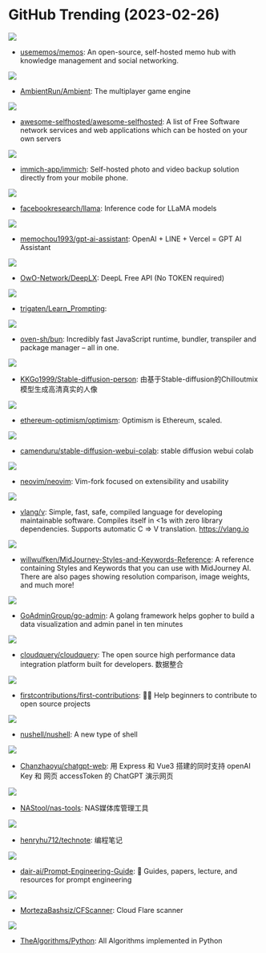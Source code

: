 # GitHub Trending (2023-02-26)

![](https://img.shields.io/badge/TypeScript-New%20193-green?style=flat-square&logo=appveyor)
- [usememos/memos](https://github.com/usememos/memos): An open-source, self-hosted memo hub with knowledge management and social networking.

![](https://img.shields.io/badge/Rust-New%20401-green?style=flat-square&logo=appveyor)
- [AmbientRun/Ambient](https://github.com/AmbientRun/Ambient): The multiplayer game engine

![](https://img.shields.io/badge/Makefile-New%20147-green?style=flat-square&logo=appveyor)
- [awesome-selfhosted/awesome-selfhosted](https://github.com/awesome-selfhosted/awesome-selfhosted): A list of Free Software network services and web applications which can be hosted on your own servers

![](https://img.shields.io/badge/Dart-New%20228-green?style=flat-square&logo=appveyor)
- [immich-app/immich](https://github.com/immich-app/immich): Self-hosted photo and video backup solution directly from your mobile phone.

![](https://img.shields.io/badge/Python-New%201-green?style=flat-square&logo=appveyor)
- [facebookresearch/llama](https://github.com/facebookresearch/llama): Inference code for LLaMA models

![](https://img.shields.io/badge/JavaScript-New%20287-green?style=flat-square&logo=appveyor)
- [memochou1993/gpt-ai-assistant](https://github.com/memochou1993/gpt-ai-assistant): OpenAI + LINE + Vercel = GPT AI Assistant

![](https://img.shields.io/badge/Go-New%20131-green?style=flat-square&logo=appveyor)
- [OwO-Network/DeepLX](https://github.com/OwO-Network/DeepLX): DeepL Free API (No TOKEN required)

![](https://img.shields.io/badge/TeX-New%2073-green?style=flat-square&logo=appveyor)
- [trigaten/Learn_Prompting](https://github.com/trigaten/Learn_Prompting): 

![](https://img.shields.io/badge/Zig-New%2056-green?style=flat-square&logo=appveyor)
- [oven-sh/bun](https://github.com/oven-sh/bun): Incredibly fast JavaScript runtime, bundler, transpiler and package manager – all in one.

![](https://img.shields.io/badge/none-New%2013-green?style=flat-square&logo=appveyor)
- [KKGo1999/Stable-diffusion-person](https://github.com/KKGo1999/Stable-diffusion-person): 由基于Stable-diffusion的Chilloutmix模型生成高清真实的人像

![](https://img.shields.io/badge/Go-New%2013-green?style=flat-square&logo=appveyor)
- [ethereum-optimism/optimism](https://github.com/ethereum-optimism/optimism): Optimism is Ethereum, scaled.

![](https://img.shields.io/badge/Jupyter%20Notebook-New%2083-green?style=flat-square&logo=appveyor)
- [camenduru/stable-diffusion-webui-colab](https://github.com/camenduru/stable-diffusion-webui-colab): stable diffusion webui colab

![](https://img.shields.io/badge/Vim%20Script-New%2041-green?style=flat-square&logo=appveyor)
- [neovim/neovim](https://github.com/neovim/neovim): Vim-fork focused on extensibility and usability

![](https://img.shields.io/badge/V-New%2066-green?style=flat-square&logo=appveyor)
- [vlang/v](https://github.com/vlang/v): Simple, fast, safe, compiled language for developing maintainable software. Compiles itself in <1s with zero library dependencies. Supports automatic C => V translation. https://vlang.io

![](https://img.shields.io/badge/none-New%2030-green?style=flat-square&logo=appveyor)
- [willwulfken/MidJourney-Styles-and-Keywords-Reference](https://github.com/willwulfken/MidJourney-Styles-and-Keywords-Reference): A reference containing Styles and Keywords that you can use with MidJourney AI. There are also pages showing resolution comparison, image weights, and much more!

![](https://img.shields.io/badge/Go-New%204-green?style=flat-square&logo=appveyor)
- [GoAdminGroup/go-admin](https://github.com/GoAdminGroup/go-admin): A golang framework helps gopher to build a data visualization and admin panel in ten minutes

![](https://img.shields.io/badge/Go-New%2065-green?style=flat-square&logo=appveyor)
- [cloudquery/cloudquery](https://github.com/cloudquery/cloudquery): The open source high performance data integration platform built for developers. 数据整合

![](https://img.shields.io/badge/none-New%2027-green?style=flat-square&logo=appveyor)
- [firstcontributions/first-contributions](https://github.com/firstcontributions/first-contributions): 🚀✨ Help beginners to contribute to open source projects

![](https://img.shields.io/badge/Rust-New%2070-green?style=flat-square&logo=appveyor)
- [nushell/nushell](https://github.com/nushell/nushell): A new type of shell

![](https://img.shields.io/badge/Vue-New%20113-green?style=flat-square&logo=appveyor)
- [Chanzhaoyu/chatgpt-web](https://github.com/Chanzhaoyu/chatgpt-web): 用 Express 和 Vue3 搭建的同时支持 openAI Key 和 网页 accessToken 的 ChatGPT 演示网页

![](https://img.shields.io/badge/none-New%2049-green?style=flat-square&logo=appveyor)
- [NAStool/nas-tools](https://github.com/NAStool/nas-tools): NAS媒体库管理工具

![](https://img.shields.io/badge/HTML-New%2032-green?style=flat-square&logo=appveyor)
- [henryhu712/technote](https://github.com/henryhu712/technote): 编程笔记

![](https://img.shields.io/badge/Jupyter%20Notebook-New%20574-green?style=flat-square&logo=appveyor)
- [dair-ai/Prompt-Engineering-Guide](https://github.com/dair-ai/Prompt-Engineering-Guide): 🐙 Guides, papers, lecture, and resources for prompt engineering

![](https://img.shields.io/badge/C%23-New%2029-green?style=flat-square&logo=appveyor)
- [MortezaBashsiz/CFScanner](https://github.com/MortezaBashsiz/CFScanner): Cloud Flare scanner

![](https://img.shields.io/badge/Python-New%2079-green?style=flat-square&logo=appveyor)
- [TheAlgorithms/Python](https://github.com/TheAlgorithms/Python): All Algorithms implemented in Python

